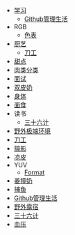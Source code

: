 - [学习](/学习)
  - [Github管理生活](/学习_Github管理生活)
- RGB
  - [色表](/RGB_色表)
- [厨艺](/厨艺)
  - [刀工](/厨艺_刀工)
- [甜点](/甜点)
- [肉类分类](/肉类分类)
- [面试](/面试)
- [双皮奶](/双皮奶)
- [身体](/身体)
- [面食](/面食)
- 读书
  - [三十六计](/读书_三十六计)
- [野外极端环境](/野外极端环境)
- [刀工](/刀工)
- [摄影](/摄影)
- [凉皮](/凉皮)
- YUV
  - [Format](/YUV_Format)
- [姜撞奶](/姜撞奶)
- [捕鱼](/捕鱼)
- [Github管理生活](/Github管理生活)
- [野外露宿](/野外露宿)
- [三十六计](/三十六计)
- [血压](/血压)
